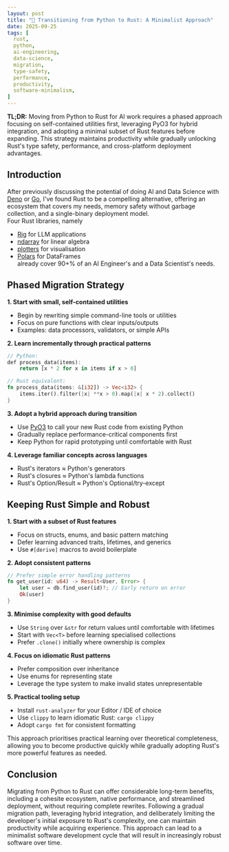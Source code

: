 ```yaml
---
layout: post
title: "🦀 Transitioning from Python to Rust: A Minimalist Approach"
date: 2025-09-25
tags: [
  rust,
  python,
  ai-engineering,
  data-science,
  migration,
  type-safety,
  performance,
  productivity,
  software-minimalism,
]
---
```


**TL;DR:** Moving from Python to Rust for AI work requires a phased approach
focusing on self-contained utilities first, leveraging PyO3 for hybrid
integration, and adopting a minimal subset of Rust features before expanding.
This strategy maintains productivity while gradually unlocking Rust's type
safety, performance, and cross-platform deployment advantages.

<!--more-->

## Introduction

After previously discussing the potential of doing AI and Data Science with
[Deno](https://ai-mindset.github.io/posts/deno.html) or
[Go](https://ai-mindset.github.io/posts/go-pragmatic-modern-development.html),
I've found Rust to be a compelling alternative, offering an ecosystem that
covers my needs, memory safety without garbage collection, and a single-binary
deployment model.\
Four Rust libraries, namely

- [Rig](https://rig.rs/) for LLM applications
- [ndarray](https://docs.rs/ndarray/) for linear algebra
- [plotters](https://plotters-rs.github.io/home/) for visualisation
- [Polars](https://docs.pola.rs/) for DataFrames\
  already cover 90+% of an AI Engineer's and a Data Scientist's needs.

## Phased Migration Strategy

**1. Start with small, self-contained utilities**

- Begin by rewriting simple command-line tools or utilities
- Focus on pure functions with clear inputs/outputs
- Examples: data processors, validators, or simple APIs

**2. Learn incrementally through practical patterns**

```rust
// Python:
def process_data(items):
    return [x * 2 for x in items if x > 0]

// Rust equivalent:
fn process_data(items: &[i32]) -> Vec<i32> {
    items.iter().filter(|x| **x > 0).map(|x| x * 2).collect()
}
```

**3. Adopt a hybrid approach during transition**

- Use [PyO3](https://pyo3.rs/) to call your new Rust code from existing Python
- Gradually replace performance-critical components first
- Keep Python for rapid prototyping until comfortable with Rust

**4. Leverage familiar concepts across languages**

- Rust's iterators ≈ Python's generators
- Rust's closures ≈ Python's lambda functions
- Rust's Option/Result ≈ Python's Optional/try-except

## Keeping Rust Simple and Robust

**1. Start with a subset of Rust features**

- Focus on structs, enums, and basic pattern matching
- Defer learning advanced traits, lifetimes, and generics
- Use `#[derive]` macros to avoid boilerplate

**2. Adopt consistent patterns**

```rust
// Prefer simple error handling patterns
fn get_user(id: u64) -> Result<User, Error> {
    let user = db.find_user(id)?; // Early return on error
    Ok(user)
}
```

**3. Minimise complexity with good defaults**

- Use `String` over `&str` for return values until comfortable with lifetimes
- Start with `Vec<T>` before learning specialised collections
- Prefer `.clone()` initially where ownership is complex

**4. Focus on idiomatic Rust patterns**

- Prefer composition over inheritance
- Use enums for representing state
- Leverage the type system to make invalid states unrepresentable

**5. Practical tooling setup**

- Install `rust-analyzer` for your Editor / IDE of choice
- Use `clippy` to learn idiomatic Rust: `cargo clippy`
- Adopt `cargo fmt` for consistent formatting

This approach prioritises practical learning over theoretical completeness,
allowing you to become productive quickly while gradually adopting Rust's more
powerful features as needed.

## Conclusion

Migrating from Python to Rust can offer considerable long-term benefits,
including a cohesite ecosystem, native performance, and streamlined deployment,
without requiring complete rewrites. Following a gradual migration path,
leveraging hybrid integration, and deliberately limiting the developer's initial
exposure to Rust's complexity, one can maintain productivity while acquiring
experience. This approach can lead to a minimalist software development cycle
that will result in increasingly robust software over time.
